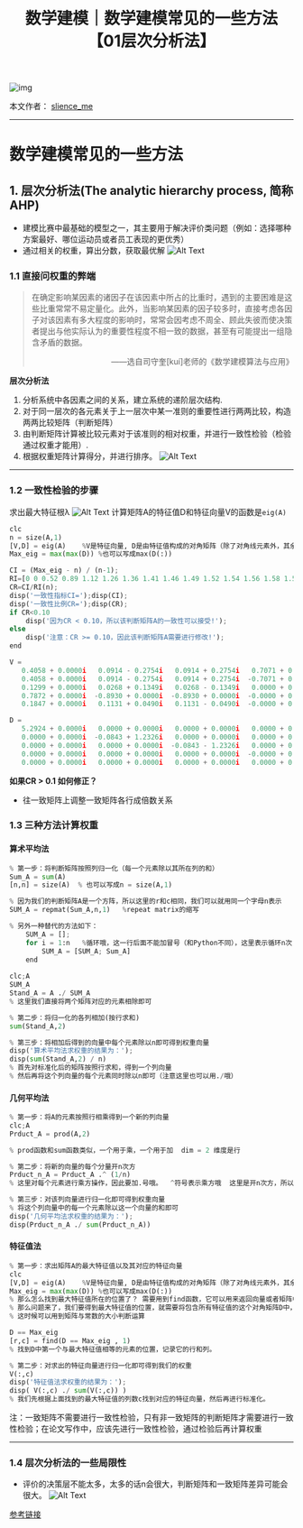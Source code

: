 ﻿---
layout: post
title: 数学建模｜数学建模常见的一些方法【01层次分析法】
categories: [数学建模]
description: 数学建模常见的一些方法【01层次分析法】
keywords: 编程语言, 数学建模
mermaid: false
sequence: false
flow: false
mathjax: false
mindmap: false
mindmap2: false
---

![img](/images/posts/logo_slienceme3.png)

本文作者： [slience_me](https://slienceme.cn/)

---

# 数学建模常见的一些方法
## 1. 层次分析法(The analytic hierarchy process, 简称AHP)
- 建模比赛中最基础的模型之一，其主要用于解决评价类问题（例如：选择哪种方案最好、哪位运动员或者员工表现的更优秀）
- 通过相关的权重，算出分数，获取最优解
![Alt Text](/images/posts/7c8448d5abfd40f9b364434a4292ec30.png)
### 1.1 直接问权重的弊端

> 在确定影响某因素的诸因子在该因素中所占的比重时，遇到的主要困难是这些比重常常不易定量化。此外，当影响某因素的因子较多时，直接考虑各因子对该因素有多大程度的影响时，常常会因考虑不周全、顾此失彼而使决策者提出与他实际认为的重要性程度不相一致的数据，甚至有可能提出一组隐含矛盾的数据。<p align="right">——选自司守奎[kuí]老师的《数学建模算法与应用》</p>

**层次分析法**
1. 分析系统中各因素之间的关系，建立系统的递阶层次结构.
2. 对于同一层次的各元素关于上一层次中某一准则的重要性进行两两比较，构造两两比较矩阵（判断矩阵）
3. 由判断矩阵计算被比较元素对于该准则的相对权重，并进行一致性检验（检验通过权重才能用）.
4. 根据权重矩阵计算得分，并进行排序。
![Alt Text](/images/posts/ac9a347105604aa789a6238c37cf3056.png)
---
### 1.2 一致性检验的步骤
求出最大特征根λ
![Alt Text](/images/posts/5a68ec3a193e46b19e5b86992830fd0e.png)
计算矩阵A的特征值D和特征向量V的函数是`eig(A)`
```python
clc  
n = size(A,1)
[V,D] = eig(A)    %V是特征向量, D是由特征值构成的对角矩阵（除了对角线元素外，其余位置元素全为0）
Max_eig = max(max(D)) %也可以写成max(D(:))

CI = (Max_eig - n) / (n-1);
RI=[0 0 0.52 0.89 1.12 1.26 1.36 1.41 1.46 1.49 1.52 1.54 1.56 1.58 1.59];  %注意，这里的RI最多支持 n = 15
CR=CI/RI(n);
disp('一致性指标CI=');disp(CI);
disp('一致性比例CR=');disp(CR);
if CR<0.10
    disp('因为CR < 0.10，所以该判断矩阵A的一致性可以接受!');
else
    disp('注意：CR >= 0.10，因此该判断矩阵A需要进行修改!');
end
```

```python
V =
   0.4058 + 0.0000i   0.0914 - 0.2754i   0.0914 + 0.2754i   0.7071 + 0.0000i  -0.2298 + 0.0000i
   0.4058 + 0.0000i   0.0914 - 0.2754i   0.0914 + 0.2754i  -0.7071 + 0.0000i  -0.2298 + 0.0000i
   0.1299 + 0.0000i   0.0268 + 0.1349i   0.0268 - 0.1349i   0.0000 + 0.0000i  -0.3457 + 0.0000i
   0.7872 + 0.0000i  -0.8930 + 0.0000i  -0.8930 + 0.0000i  -0.0000 + 0.0000i   0.6897 + 0.0000i
   0.1847 + 0.0000i   0.1131 + 0.0490i   0.1131 - 0.0490i  -0.0000 + 0.0000i   0.5470 + 0.0000i

D =
   5.2924 + 0.0000i   0.0000 + 0.0000i   0.0000 + 0.0000i   0.0000 + 0.0000i   0.0000 + 0.0000i
   0.0000 + 0.0000i  -0.0843 + 1.2326i   0.0000 + 0.0000i   0.0000 + 0.0000i   0.0000 + 0.0000i
   0.0000 + 0.0000i   0.0000 + 0.0000i  -0.0843 - 1.2326i   0.0000 + 0.0000i   0.0000 + 0.0000i
   0.0000 + 0.0000i   0.0000 + 0.0000i   0.0000 + 0.0000i  -0.0000 + 0.0000i   0.0000 + 0.0000i
   0.0000 + 0.0000i   0.0000 + 0.0000i   0.0000 + 0.0000i   0.0000 + 0.0000i  -0.1238 + 0.0000i
```
**如果CR > 0.1 如何修正？**
- 往一致矩阵上调整一致矩阵各行成倍数关系

### 1.3 三种方法计算权重
#### 算术平均法 
```python
% 第一步：将判断矩阵按照列归一化（每一个元素除以其所在列的和）
Sum_A = sum(A)
[n,n] = size(A)  % 也可以写成n = size(A,1)

% 因为我们的判断矩阵A是一个方阵，所以这里的r和c相同，我们可以就用同一个字母n表示
SUM_A = repmat(Sum_A,n,1)   %repeat matrix的缩写

% 另外一种替代的方法如下：
    SUM_A = [];
    for i = 1:n   %循环哦，这一行后面不能加冒号（和Python不同），这里表示循环n次
        SUM_A = [SUM_A; Sum_A]
    end
    
clc;A
SUM_A
Stand_A = A ./ SUM_A
% 这里我们直接将两个矩阵对应的元素相除即可

% 第二步：将归一化的各列相加(按行求和)
sum(Stand_A,2)

% 第三步：将相加后得到的向量中每个元素除以n即可得到权重向量
disp('算术平均法求权重的结果为：');
disp(sum(Stand_A,2) / n)
% 首先对标准化后的矩阵按照行求和，得到一个列向量
% 然后再将这个列向量的每个元素同时除以n即可（注意这里也可以用./哦）
```

#### 几何平均法

```python
% 第一步：将A的元素按照行相乘得到一个新的列向量
clc;A
Prduct_A = prod(A,2)

% prod函数和sum函数类似，一个用于乘，一个用于加  dim = 2 维度是行

% 第二步：将新的向量的每个分量开n次方
Prduct_n_A = Prduct_A .^ (1/n)
% 这里对每个元素进行乘方操作，因此要加.号哦。  ^符号表示乘方哦  这里是开n次方，所以我们等价求1/n次方

% 第三步：对该列向量进行归一化即可得到权重向量
% 将这个列向量中的每一个元素除以这一个向量的和即可
disp('几何平均法求权重的结果为：');
disp(Prduct_n_A ./ sum(Prduct_n_A))
```

#### 特征值法

```python
% 第一步：求出矩阵A的最大特征值以及其对应的特征向量
clc
[V,D] = eig(A)    %V是特征向量, D是由特征值构成的对角矩阵（除了对角线元素外，其余位置元素全为0）
Max_eig = max(max(D)) %也可以写成max(D(:))
% 那么怎么找到最大特征值所在的位置了？ 需要用到find函数，它可以用来返回向量或者矩阵中不为0的元素的位置索引。
% 那么问题来了，我们要得到最大特征值的位置，就需要将包含所有特征值的这个对角矩阵D中，不等于最大特征值的位置全变为0
% 这时候可以用到矩阵与常数的大小判断运算

D == Max_eig
[r,c] = find(D == Max_eig , 1)
% 找到D中第一个与最大特征值相等的元素的位置，记录它的行和列。

% 第二步：对求出的特征向量进行归一化即可得到我们的权重
V(:,c)
disp('特征值法求权重的结果为：');
disp( V(:,c) ./ sum(V(:,c)) )
% 我们先根据上面找到的最大特征值的列数c找到对应的特征向量，然后再进行标准化。
```

注：一致矩阵不需要进行一致性检验，只有非一致矩阵的判断矩阵才需要进行一致性检验；在论文写作中，应该先进行一致性检验，通过检验后再计算权重

---
### 1.4 层次分析法的一些局限性
- 评价的决策层不能太多，太多的话n会很大，判断矩阵和一致矩阵差异可能会很大。
![Alt Text](/images/posts/f2af9593f2244624b4e1a2b8520c80e9.png)

[参考链接](https://www.youtube.com/watch?v=G3ESRIDUC5w&list=PLvce_oy4ggsHzrmgBz8vwQqRmezDOzo1N)

